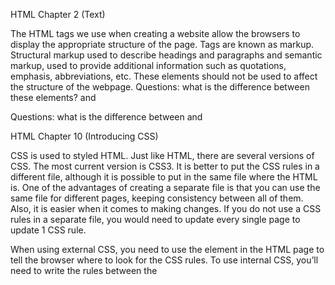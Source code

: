 HTML Chapter 2 (Text)

The HTML tags we use when creating a website allow the browsers to display the appropriate structure of the page. Tags are known as markup.  Structural markup used to describe headings and paragraphs and semantic markup, used to provide additional information such as quotations, emphasis, abbreviations, etc.  These elements should not be used to affect the structure of the webpage. 
Questions: what is the difference between these elements? <b></b> and <strong></strong>

Questions: what is the difference between <b></b> and <strong></strong>

HTML Chapter 10 (Introducing CSS)

CSS is used to styled HTML. Just like HTML, there are several versions of CSS. The most current version is CSS3. It is better to put the CSS rules in a different file, although it is possible to put in the same file where the HTML is. One of the advantages of creating a separate file is that you can use the same file for different pages, keeping consistency between all of them. Also, it is easier when it comes to making changes. If you do not use a CSS rules in a separate file, you would need to update every single page to update 1 CSS rule. 

When using external CSS, you need to use the <link> element in the HTML page to tell the browser where to look for the CSS rules. To use internal CSS, you’ll need to write the rules between the <style> element. 

Some rules are considered more specific than other rules in CSS. Generally, an id is more specific than a class, and a class is more specific than an element rule. If 2 rules are the same, the latter will take place. Important can be added to any property value to make sure it is more specific than any other rule that applies to the same element. 

JavaScript Chapter 2 (Basic Instructions)
A script is a series of steps that computers follow one by one. Each step is called a statement. 
Variables need to be declared. IE: var age; Variables can have an assigned value. IE: var age = 18; Values can change and will be stored in short term memory. Variables can be numeric, strings, or boolean (true or false), or undefined. Multiple variables can be declared and assigned in 1 line of code, but it makes it harder to read. There are rules for naming variables:
-	Name can start with a letter, $, _, not with a number
-	Name cannot contain a dash (–) or a period (.)
-	Cannot use keywords or reserved words
-	All variables are case sensitive
-	Use a name that describes the information to be stored
-	If a variable name contains 2 or more words, the name is usually written using camelCase
Questions: difference between array literal and array construction.
JavaScript Chapter 4 (Decisions and Loops)
Scripts behave differently depending on how the user interacts with a website. To determine what path to take in a script, we use: evaluations, decisions, loops. 
If vs switch. With a series of if statements, they are all checked, even if a match has been found. It performs slower. With switch, we have a default option in case none of the cases match. When a match is found that code is run, and the break statement stops the other switch statements running. This improves performance. 
